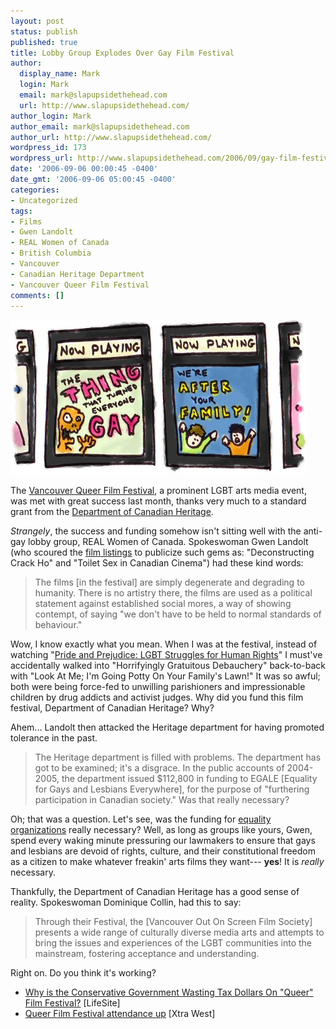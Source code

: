 ```yaml
---
layout: post
status: publish
published: true
title: Lobby Group Explodes Over Gay Film Festival
author:
  display_name: Mark
  login: Mark
  email: mark@slapupsidethehead.com
  url: http://www.slapupsidethehead.com/
author_login: Mark
author_email: mark@slapupsidethehead.com
author_url: http://www.slapupsidethehead.com/
wordpress_id: 173
wordpress_url: http://www.slapupsidethehead.com/2006/09/gay-film-festival/
date: '2006-09-06 00:00:45 -0400'
date_gmt: '2006-09-06 05:00:45 -0400'
categories:
- Uncategorized
tags:
- Films
- Gwen Landolt
- REAL Women of Canada
- British Columbia
- Vancouver
- Canadian Heritage Department
- Vancouver Queer Film Festival
comments: []
---
```

![Film Festival](/wp-content/media/2006/09/film_festival.jpg)

The [Vancouver Queer Film Festival](http://www.outonscreen.com/ "Artsy and gay!"), a prominent LGBT arts media event, was met with great success last month, thanks very much to a standard grant from the [Department of Canadian Heritage](http://www.pch.gc.ca/index_e.cfm "Are they the ones that produce those 'heritage moments?'").

_Strangely_, the success and funding somehow isn't sitting well with the anti-gay lobby group, REAL Women of Canada. Spokeswoman Gwen Landolt (who scoured the [film listings](http://www.outonscreen.com/festival/2006/film/Films_Events/29/2?mode=aTOz "And I do mean SCOURED") to publicize such gems as: "Deconstructing Crack Ho" and "Toilet Sex in Canadian Cinema") had these kind words:

> The films [in the festival] are simply degenerate and degrading to humanity. There is no artistry there, the films are used as a political statement against established social mores, a way of showing contempt, of saying "we don't have to be held to normal standards of behaviour."

Wow, I know exactly what you mean. When I was at the festival, instead of watching "[Pride and Prejudice: LGBT Struggles for Human Rights](http://www.outonscreen.com/festival/2006/viewshowtime.php?stid=83)" I must've accidentally walked into "Horrifyingly Gratuitous Debauchery" back-to-back with "Look At Me; I'm Going Potty On Your Family's Lawn!" It was so awful; both were being force-fed to unwilling parishioners and impressionable children by drug addicts and activist judges. Why did you fund this film festival, Department of Canadian Heritage? Why?

Ahem... Landolt then attacked the Heritage department for having promoted tolerance in the past.

> The Heritage department is filled with problems. The department has got to be examined; it's a disgrace. In the public accounts of 2004-2005, the department issued $112,800 in funding to EGALE [Equality for Gays and Lesbians Everywhere], for the purpose of "furthering participation in Canadian society." Was that really necessary?

Oh; that was a question. Let's see, was the funding for [equality organizations](http://www.egale.ca/ "EGALE deserves a lot of praise") really necessary? Well, as long as groups like yours, Gwen, spend every waking minute pressuring our lawmakers to ensure that gays and lesbians are devoid of rights, culture, and their constitutional freedom as a citizen to make whatever freakin' arts films they want--- **yes**! It is _really_ necessary.

Thankfully, the Department of Canadian Heritage has a good sense of reality. Spokeswoman Dominique Collin, had this to say:

> Through their Festival, the [Vancouver Out On Screen Film Society] presents a wide range of culturally diverse media arts and attempts to bring the issues and experiences of the LGBT communities into the mainstream, fostering acceptance and understanding.

Right on. Do you think it's working?

- [Why is the Conservative Government Wasting Tax Dollars On "Queer" Film Festival?](http://www.lifesite.net/ldn/2006/aug/06083101.html "Warning: Anti-Gay Link") [LifeSite]
- [Queer Film Festival attendance up](http://www.xtra.ca/public/viewstory.aspx?AFF_TYPE=4&STORY_ID=2036&PUB_TEMPLATE_ID=2) [Xtra West]
